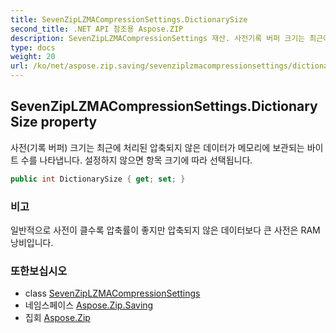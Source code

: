 ```yaml
---
title: SevenZipLZMACompressionSettings.DictionarySize
second_title: .NET API 참조용 Aspose.ZIP
description: SevenZipLZMACompressionSettings 재산. 사전기록 버퍼 크기는 최근에 처리된 압축되지 않은 데이터가 메모리에 보관되는 바이트 수를 나타냅니다. 설정하지 않으면 항목 크기에 따라 선택됩니다.
type: docs
weight: 20
url: /ko/net/aspose.zip.saving/sevenziplzmacompressionsettings/dictionarysize/
---
```

## SevenZipLZMACompressionSettings.DictionarySize property

사전(기록 버퍼) 크기는 최근에 처리된 압축되지 않은 데이터가 메모리에 보관되는 바이트 수를 나타냅니다. 설정하지 않으면 항목 크기에 따라 선택됩니다.

```csharp
public int DictionarySize { get; set; }
```

### 비고

일반적으로 사전이 클수록 압축률이 좋지만 압축되지 않은 데이터보다 큰 사전은 RAM 낭비입니다.

### 또한보십시오

* class [SevenZipLZMACompressionSettings](../)
* 네임스페이스 [Aspose.Zip.Saving](../../sevenziplzmacompressionsettings/)
* 집회 [Aspose.Zip](../../../)


